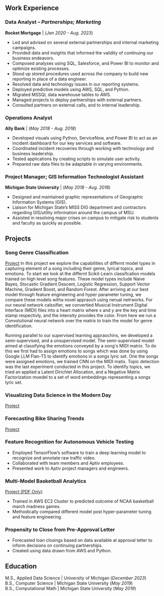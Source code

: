 ## Work Experience
### Data Analyst – _Partnerships; Marketing_
**Rocket Mortgage** | (_Jan 2020 - Aug. 2023_)
- Led and advised on several external partnerships and internal marketing campaigns. 
- Provided data and insights that informed the validity of continuing our business endeavors.
- Composed analyses using SQL, Salesforce, and Power BI to monitor and optimize existing processes.
- Stood up stored procedures used across the company to build new reporting in place of a data engineer.
- Resolved data and technology issues in our reporting systems.
- Deployed predictive models using AWS, SQL, and Python.
- Migrated MSSQL data warehouse tables to AWS.
- Managed projects to deploy partnerships with external partners. 
- Consulted partners on external calls, and to internal leadership.

### Operations Analyst
**Ally Bank** | (_May 2018 - Aug. 2018_)  
- Developed visuals using Python, ServiceNow, and Power BI to act as an incident dashboard for our key services and software.
- Coordinated incident recoveries through working with technology and business leadership.
- Tested applications by creating scripts to simulate user activity.
- Prepared raw data files to be adaptable in varying environments.

### Project Manager; GIS Information Technologist Assistant  
**Michigan State University** | (_May 2018 - Aug. 2018_)  
- Designed and maintained graphic representations of Geographic Information Systems (GIS).
- Liaison for Michigan State’s MISS DIG department and contractors regarding GIS/utility information around the campus of MSU.
- Assisted in resolving major crises on campus to mitigate risk to students and faculty as quickly as possible.


## Projects
### Song Genre Classification
[Project](https://github.com/PatrickT19/PatrickThornton/tree/d316f5c3fa911e11bc28bc1218ca528c95d4af15/Song%20Genre%20Classification)
In this project we explore the capabilities of differnt model types in capturing element of a song including their genre, lyrical topics, and emotions. To start we look at the differnt Scikit-Learn classifcation models trained on high level song features. These model types include Naive Bayes, Stocastic Gradient Descent, Logistic Regression, Support Vector Machine, Gradient Boost, and Random Forest. After arriving at our best model through feature engineering and hyper parameter tuning, we compare these models witha novel appraoch using nerual netrworks. For our neural network calssifier, we convertied Musical Instrument Digital Interface (MIDI) files into a heart matrix where x and y are the key and time stamp respectivly, and the intensity provides the color. From here we run a Convolutional neural network over the matrix to train the model for genre identification.

Running parallel to our supervised learning appraochins, we developed a semi-supervised, and a unsupervised model. The semi-supervised model aimed at classifying the emotions conveyed by a song's MIDI matrix. To do this we first had to assign emotions to songs which was done by using Google LLM Flan-T5 to identify emotions in a songs lyric set. One the songs were assigned emotions, we trained CNN on the MIDI matix. Topic detection was the last experiment conducted in this project. To identify topics, we tried an applied a Latent Dirichlet Allocation, and a Negative Matrix Factorization moedel to a set of word embeddings representing a songs lyric set.

### Visualizing Data Science in the Modern Day
[Project](https://github.com/PatrickT19/PatrickThornton/tree/d316f5c3fa911e11bc28bc1218ca528c95d4af15/Visualizing%20Data%20Science%20in%20the%20Modern%20Day)



### Forecasting Bike Sharing Trends
[Project](https://github.com/PatrickT19/patrickt.github.io/tree/0670814973ce45820ed15f8be838ec8701870ae3/Computational%20Mathematics%20Capstone)

### Feature Recognition for Autonomous Vehicle Testing
- Employed TensorFlow’s software to train a deep learning model to recognize and annotate raw traffic video.
- Collaborated with team members and Aptiv employees.
- Presented work to Aptiv project managers and engineers.

### Multi-Model Basketball Analytics
[Project (PDF Only)](https://github.com/PatrickT19/PatrickThornton/tree/d316f5c3fa911e11bc28bc1218ca528c95d4af15/Multi%20Model%20Sports%20Analysis)
- Trained in AWS EC2 Cluster to predicted outcome of NCAA basketball march madness games.
-	Methodically compared different model post hyper-parameter tuning and feature engineering. 

### Propensity to Close from Pre-Approval Letter
- Forecasted loan closings based on data available at approval letter to inform decisions on continuing partnerships.
- Created using data drawn from AWS and Python.

## Education
M.S., Applied Data Science | University of Michigan (_December 2023_)  
B.S., Computer Science | Michigan State University (_May 2019_)  
B.S., Computational Math | Michigan State University (_May 2019_)  
